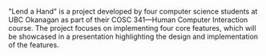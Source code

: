 "Lend a Hand" is a project developed by four computer science students at UBC Okanagan as part of their COSC 341—Human Computer Interaction course. The project focuses on implementing four core features, which will be showcased in a presentation highlighting the design and implementation of the features. 
